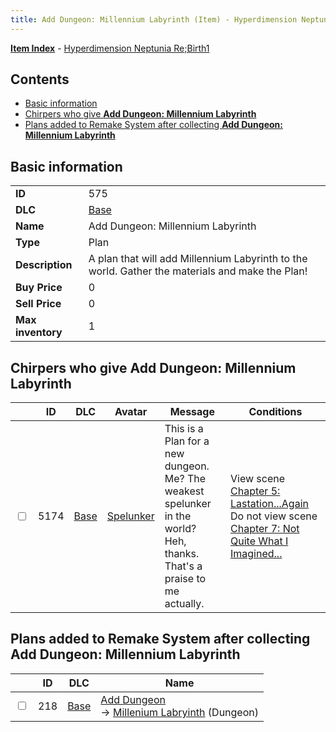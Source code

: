 ```yaml
---
title: Add Dungeon: Millennium Labyrinth (Item) - Hyperdimension Neptunia Re;Birth1
---
```


[**Item Index**](/neptunia/rb1/item/index.html) - [Hyperdimension Neptunia Re;Birth1](/neptunia/rb1)

## Contents

- [Basic information](#basic-information)
- [Chirpers who give **Add Dungeon: Millennium Labyrinth**](#chirpers-who-give-add-dungeon-millennium-labyrinth)
- [Plans added to Remake System after collecting **Add Dungeon: Millennium Labyrinth**](#plans-added-to-remake-system-after-collecting-add-dungeon-millennium-labyrinth)

## Basic information

|   |   |
| -- | -- |
| **ID** | 575 |
| **DLC** | [Base](/neptunia/rb1/dlc/1-base.html) |
| **Name** | Add Dungeon: Millennium Labyrinth |
| **Type** | Plan |
| **Description** | A plan that will add Millennium Labyrinth to the world. Gather the materials and make the Plan! |
| **Buy Price** | 0 |
| **Sell Price** | 0 |
| **Max inventory** | 1 |


## Chirpers who give **Add Dungeon: Millennium Labyrinth**

|    | ID | DLC | Avatar | Message | Conditions |
| -- | -- | --- | ------ | ------- | ---------- |
| <input type="checkbox" id="rb1-chirper-event-1-5174" class="trackbox" /> | 5174 | [Base](/neptunia/rb1/dlc/1-base.html) | [Spelunker](/neptunia/rb1/undefined/1-244-spelunker.html) | This is a Plan for a new dungeon.<br />Me? The weakest spelunker in the world?<br />Heh, thanks. That's a praise to me actually. | View scene [Chapter 5: Lastation...Again](/neptunia/rb1/scene/1-501-chapter-5-lastation-again.html)<br />Do not view scene [Chapter 7: Not Quite What I Imagined...](/neptunia/rb1/scene/1-701-chapter-7-not-quite-what-i-imagined.html) |


## Plans added to Remake System after collecting **Add Dungeon: Millennium Labyrinth**

|    | ID | DLC | Name |
| -- | -- | --- | ---- |
| <input type="checkbox" id="rb1-remake-1-218" class="trackbox" /> | 218 | [Base](/neptunia/rb1/dlc/1-base.html) | [Add Dungeon](/neptunia/rb1/remake/1-218-add-dungeon.html)<br /> → [Millenium Labryinth](/neptunia/rb1/dungeon/1-113-millenium-labryinth.html) (Dungeon) |
